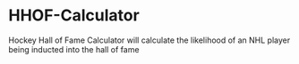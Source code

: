 # HHOF-Calculator
Hockey Hall of Fame Calculator will calculate the likelihood of an NHL player being inducted into the hall of fame
